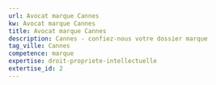 ```yaml
---
url: Avocat marque Cannes
kw: Avocat marque Cannes
title: Avocat marque Cannes
description: Cannes - confiez-nous votre dossier marque
tag_ville: Cannes
competence: marque
expertise: droit-propriete-intellectuelle
extertise_id: 2
---
```

